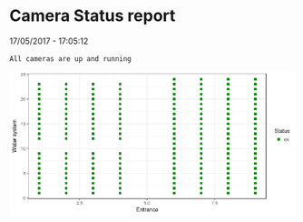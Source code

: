 Camera Status report
================
17/05/2017 - 17:05:12

    All cameras are up and running

![](camreport_files/figure-markdown_github/unnamed-chunk-2-1.png)
